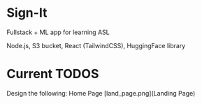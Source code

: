 # Sign-It
Fullstack + ML app for learning ASL


Node.js, S3 bucket, React (TailwindCSS), HuggingFace library

# Current TODOS
Design the following:
Home Page
[land_page.png](Landing Page)
